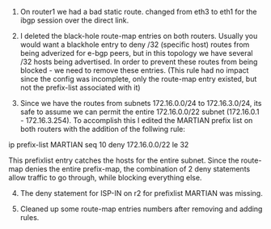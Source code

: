 1. On router1 we had a bad static route. changed from eth3 to eth1 for the ibgp session over the direct link.

2. I deleted the black-hole route-map entries on both routers. Usually you would want a blackhole entry to deny /32 (specific host) routes from being adverized for e-bgp peers, but in this topology we have several /32 hosts being advertised. In order to prevent these routes from being blocked - we need to remove these entries.
(This rule had no impact since the config was incomplete, only the route-map entry existed, but not the prefix-list associated with it)

3. Since we have the routes from subnets 172.16.0.0/24 to 172.16.3.0/24, its safe to assume we can permit the entire 172.16.0.0/22 subnet (172.16.0.1 - 172.16.3.254). To accomplish this I edited the MARTIAN prefix list on both routers with the addition of the follwing rule:

ip prefix-list MARTIAN seq 10 deny 172.16.0.0/22 le 32

This prefixlist entry catches the hosts for the entire subnet. Since the route-map denies the entire prefix-map, the combination of 2 deny statements allow traffic to go through, while blocking everything else.

4. The deny statement for ISP-IN on r2 for prefixlist MARTIAN was missing.

5. Cleaned up some route-map entries numbers after removing and adding rules.